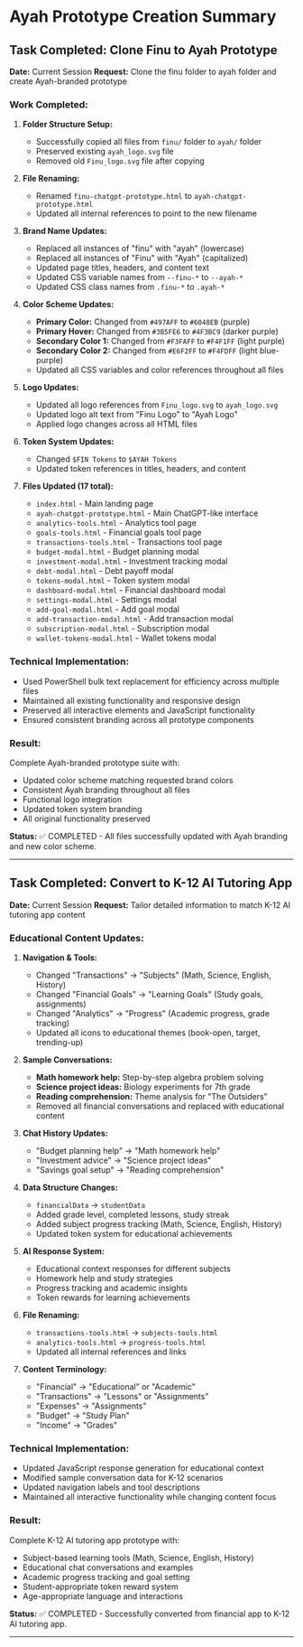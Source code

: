 # Ayah Prototype Creation Summary

## Task Completed: Clone Finu to Ayah Prototype

**Date:** Current Session
**Request:** Clone the finu folder to ayah folder and create Ayah-branded prototype

### Work Completed:

1. **Folder Structure Setup:**
   - Successfully copied all files from `finu/` folder to `ayah/` folder
   - Preserved existing `ayah_logo.svg` file
   - Removed old `Finu_logo.svg` file after copying

2. **File Renaming:**
   - Renamed `finu-chatgpt-prototype.html` to `ayah-chatgpt-prototype.html`
   - Updated all internal references to point to the new filename

3. **Brand Name Updates:**
   - Replaced all instances of "finu" with "ayah" (lowercase)
   - Replaced all instances of "Finu" with "Ayah" (capitalized)
   - Updated page titles, headers, and content text
   - Updated CSS variable names from `--finu-*` to `--ayah-*`
   - Updated CSS class names from `.finu-*` to `.ayah-*`

4. **Color Scheme Updates:**
   - **Primary Color:** Changed from `#497AFF` to `#6048EB` (purple)
   - **Primary Hover:** Changed from `#3B5FE6` to `#4F3BC9` (darker purple)
   - **Secondary Color 1:** Changed from `#F3FAFF` to `#F4F1FF` (light purple)
   - **Secondary Color 2:** Changed from `#E6F2FF` to `#F4FDFF` (light blue-purple)
   - Updated all CSS variables and color references throughout all files

5. **Logo Updates:**
   - Updated all logo references from `Finu_logo.svg` to `ayah_logo.svg`
   - Updated logo alt text from "Finu Logo" to "Ayah Logo"
   - Applied logo changes across all HTML files

6. **Token System Updates:**
   - Changed `$FIN Tokens` to `$AYAH Tokens`
   - Updated token references in titles, headers, and content

7. **Files Updated (17 total):**
   - `index.html` - Main landing page
   - `ayah-chatgpt-prototype.html` - Main ChatGPT-like interface
   - `analytics-tools.html` - Analytics tool page
   - `goals-tools.html` - Financial goals tool page
   - `transactions-tools.html` - Transactions tool page
   - `budget-modal.html` - Budget planning modal
   - `investment-modal.html` - Investment tracking modal
   - `debt-modal.html` - Debt payoff modal
   - `tokens-modal.html` - Token system modal
   - `dashboard-modal.html` - Financial dashboard modal
   - `settings-modal.html` - Settings modal
   - `add-goal-modal.html` - Add goal modal
   - `add-transaction-modal.html` - Add transaction modal
   - `subscription-modal.html` - Subscription modal
   - `wallet-tokens-modal.html` - Wallet tokens modal

### Technical Implementation:
- Used PowerShell bulk text replacement for efficiency across multiple files
- Maintained all existing functionality and responsive design
- Preserved all interactive elements and JavaScript functionality
- Ensured consistent branding across all prototype components

### Result:
Complete Ayah-branded prototype suite with:
- Updated color scheme matching requested brand colors
- Consistent Ayah branding throughout all files
- Functional logo integration
- Updated token system branding
- All original functionality preserved

**Status:** ✅ COMPLETED - All files successfully updated with Ayah branding and new color scheme.

---

## Task Completed: Convert to K-12 AI Tutoring App

**Date:** Current Session
**Request:** Tailor detailed information to match K-12 AI tutoring app content

### Educational Content Updates:

1. **Navigation & Tools:**
   - Changed "Transactions" → "Subjects" (Math, Science, English, History)
   - Changed "Financial Goals" → "Learning Goals" (Study goals, assignments)
   - Changed "Analytics" → "Progress" (Academic progress, grade tracking)
   - Updated all icons to educational themes (book-open, target, trending-up)

2. **Sample Conversations:**
   - **Math homework help:** Step-by-step algebra problem solving
   - **Science project ideas:** Biology experiments for 7th grade
   - **Reading comprehension:** Theme analysis for "The Outsiders"
   - Removed all financial conversations and replaced with educational content

3. **Chat History Updates:**
   - "Budget planning help" → "Math homework help"
   - "Investment advice" → "Science project ideas"
   - "Savings goal setup" → "Reading comprehension"

4. **Data Structure Changes:**
   - `financialData` → `studentData`
   - Added grade level, completed lessons, study streak
   - Added subject progress tracking (Math, Science, English, History)
   - Updated token system for educational achievements

5. **AI Response System:**
   - Educational context responses for different subjects
   - Homework help and study strategies
   - Progress tracking and academic insights
   - Token rewards for learning achievements

6. **File Renaming:**
   - `transactions-tools.html` → `subjects-tools.html`
   - `analytics-tools.html` → `progress-tools.html`
   - Updated all internal references and links

7. **Content Terminology:**
   - "Financial" → "Educational" or "Academic"
   - "Transactions" → "Lessons" or "Assignments"
   - "Expenses" → "Assignments"
   - "Budget" → "Study Plan"
   - "Income" → "Grades"

### Technical Implementation:
- Updated JavaScript response generation for educational context
- Modified sample conversation data for K-12 scenarios
- Updated navigation labels and tool descriptions
- Maintained all interactive functionality while changing content focus

### Result:
Complete K-12 AI tutoring app prototype with:
- Subject-based learning tools (Math, Science, English, History)
- Educational chat conversations and examples
- Academic progress tracking and goal setting
- Student-appropriate token reward system
- Age-appropriate language and interactions

**Status:** ✅ COMPLETED - Successfully converted from financial app to K-12 AI tutoring app.

---
